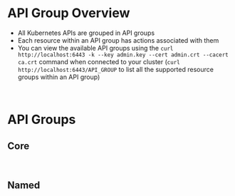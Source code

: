 # API Group Overview

* All Kubernetes APIs are grouped in API groups
* Each resource within an API group has actions associated with them
* You can view the available API groups using the `curl http://localhost:6443 -k --key admin.key --cert admin.crt --cacert ca.crt` command when connected to your cluster (`curl http://localhost:6443/API_GROUP` to list all the supported resource groups within an API group)

<br>

# API Groups

## Core 

<br>

## Named